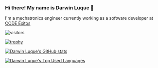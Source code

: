 ### Hi there! My name is Darwin Luque 👋

I'm a mechatronics engineer currently working as a software developer at [CODE Éxitos](https://codexitos.com/)

![visitors](https://visitor-badge.glitch.me/badge?page_id=darwin-luque.darwin-luque)

[![trophy](https://github-profile-trophy.vercel.app/?username=darwin-luque&theme=onedark)](https://github.com/ryo-ma/github-profile-trophy)

[![Darwin Luque's GitHub stats](https://github-readme-stats.vercel.app/api?username=darwin-luque&show_icons=true&theme=synthwave&count_private=true)](https://github.com/darwin-luque)

[![Darwin Luque's Top Used Languages](https://github-readme-stats.vercel.app/api/top-langs/?username=darwin-luque&layout=compact&theme=radical&count_private=true)](https://github.com/darwin-luque)
